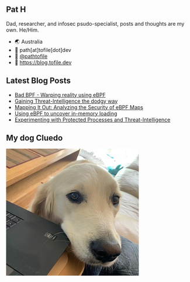 ## Pat H

Dad, researcher, and infosec psudo-specialist, posts and thoughts are my own. He/Him.

- 🌏 Australia
- 📧 path[at]tofile[dot]dev
- 🐣 [@pathtofile](https://twitter.com/pathtofile)
- 📘 https://blog.tofile.dev

## Latest Blog Posts
<!-- BLOG-POST-LIST:START -->
- [Bad BPF - Warping reality using eBPF](https://blog.tofile.dev/2021/05/26/bad-bpf.html)
- [Gaining Threat-Intelligence the dodgy way](https://blog.tofile.dev/2021/05/12/sealighterti.html)
- [Mapping It Out: Analyzing the Security of eBPF Maps](https://blog.tofile.dev/2021/02/22/csebpf.html)
- [Using eBPF to uncover in-memory loading](https://blog.tofile.dev/2021/02/15/ebpf-01.html)
- [Experimenting with Protected Processes and Threat-Intelligence](https://blog.tofile.dev/2020/12/16/elam.html)
<!-- BLOG-POST-LIST:END -->

## My dog Cluedo
<img src="https://raw.githubusercontent.com/pathtofile/pathtofile/main/assets/dog_cluedo.jpg" alt="My Dog Cluedo" width="363" height="348">